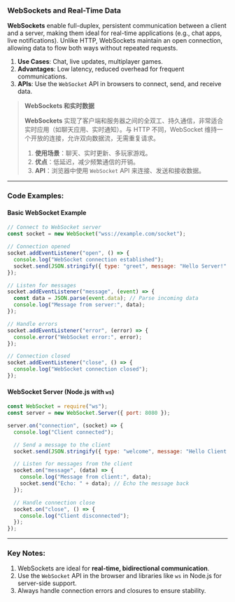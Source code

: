 ### WebSockets and Real-Time Data

<audio src="..\..\mp3\__WebSockets__ .mp3"></audio>

**WebSockets** enable full-duplex, persistent communication between a client and a server, making them ideal for real-time applications (e.g., chat apps, live notifications). Unlike HTTP, WebSockets maintain an open connection, allowing data to flow both ways without repeated requests. 

1. **Use Cases**: Chat, live updates, multiplayer games.  
2. **Advantages**: Low latency, reduced overhead for frequent communications.  
3. **APIs**: Use the `WebSocket` API in browsers to connect, send, and receive data.

> **WebSockets 和实时数据**  
>
> <audio src="..\..\mp3\WebSockets 实现了客.mp3"></audio>
>
> **WebSockets** 实现了客户端和服务器之间的全双工、持久通信，非常适合实时应用（如聊天应用、实时通知）。与 HTTP 不同，WebSocket 维持一个开放的连接，允许双向数据流，无需重复请求。  
>
> 1. **使用场景**：聊天、实时更新、多玩家游戏。  
> 2. **优点**：低延迟，减少频繁通信的开销。  
> 3. **API**：浏览器中使用 `WebSocket` API 来连接、发送和接收数据。

---

### Code Examples:

#### **Basic WebSocket Example**

<audio src="..\..\mp3\这段代码展示了一个使用`Web.mp3"></audio>

```javascript
// Connect to WebSocket server
const socket = new WebSocket("wss://example.com/socket");

// Connection opened
socket.addEventListener("open", () => {
  console.log("WebSocket connection established");
  socket.send(JSON.stringify({ type: "greet", message: "Hello Server!" })); // Send data
});

// Listen for messages
socket.addEventListener("message", (event) => {
  const data = JSON.parse(event.data); // Parse incoming data
  console.log("Message from server:", data);
});

// Handle errors
socket.addEventListener("error", (error) => {
  console.error("WebSocket error:", error);
});

// Connection closed
socket.addEventListener("close", () => {
  console.log("WebSocket connection closed");
});
```

#### **WebSocket Server (Node.js with `ws`)**

<audio src="..\..\mp3\这段代码展示了如何使用`ws`.mp3"></audio>

```javascript
const WebSocket = require("ws");
const server = new WebSocket.Server({ port: 8080 });

server.on("connection", (socket) => {
  console.log("Client connected");

  // Send a message to the client
  socket.send(JSON.stringify({ type: "welcome", message: "Hello Client!" }));

  // Listen for messages from the client
  socket.on("message", (data) => {
    console.log("Message from client:", data);
    socket.send("Echo: " + data); // Echo the message back
  });

  // Handle connection close
  socket.on("close", () => {
    console.log("Client disconnected");
  });
});
```

---

### Key Notes:

<audio src="..\..\mp3\1. WebSockets a.mp3"></audio>

1. WebSockets are ideal for **real-time, bidirectional communication**.  
2. Use the `WebSocket` API in the browser and libraries like `ws` in Node.js for server-side support.  
3. Always handle connection errors and closures to ensure stability.